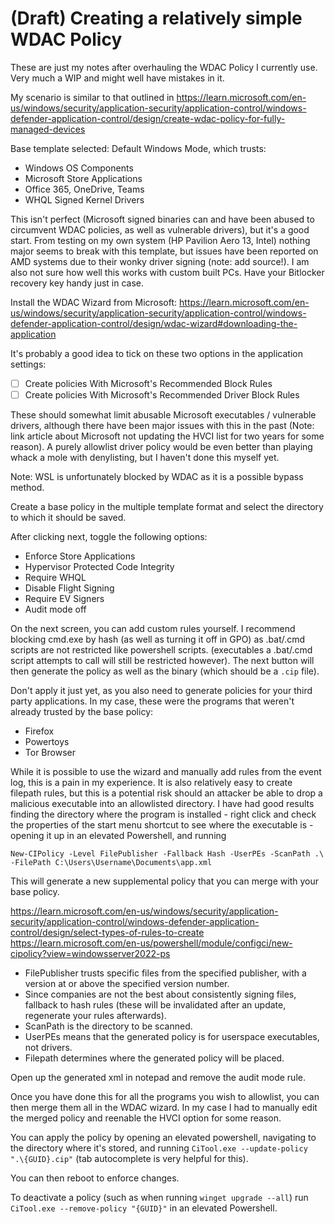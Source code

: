 # (Draft) Creating a relatively simple WDAC Policy

These are just my notes after overhauling the WDAC Policy I currently use. Very much a WIP and might well have mistakes in it.

My scenario is similar to that outlined in https://learn.microsoft.com/en-us/windows/security/application-security/application-control/windows-defender-application-control/design/create-wdac-policy-for-fully-managed-devices


Base template selected: Default Windows Mode, which trusts: 
- Windows OS Components
- Microsoft Store Applications
- Office 365, OneDrive, Teams
- WHQL Signed Kernel Drivers

This isn't perfect (Microsoft signed binaries can and have been abused to circumvent WDAC policies, as well as vulnerable drivers), but it's a good start. From testing on my own system (HP Pavilion Aero 13, Intel) nothing major seems to break with this template, but issues have been reported on AMD systems due to their wonky driver signing (note: add source!). I am also not sure how well this works with custom built PCs. Have your Bitlocker recovery key handy just in case.

Install the WDAC Wizard from Microsoft: https://learn.microsoft.com/en-us/windows/security/application-security/application-control/windows-defender-application-control/design/wdac-wizard#downloading-the-application

It's probably a good idea to tick on these two options in the application settings:

- [ ] Create policies With Microsoft's Recommended Block Rules 
- [ ] Create policies With Microsoft's Recommended Driver Block Rules

These should somewhat limit abusable Microsoft executables / vulnerable drivers, although there have been major issues with this in the past (Note: link article about Microsoft not updating the HVCI list for two years for some reason). A purely allowlist driver policy would be even better than playing whack a mole with denylisting, but I haven't done this myself yet. 

Note: WSL is unfortunately blocked by WDAC as it is a possible bypass method. 

Create a base policy in the multiple template format and select the directory to which it should be saved.

After clicking next, toggle the following options:

- Enforce Store Applications 
- Hypervisor Protected Code Integrity 
- Require WHQL
- Disable Flight Signing
- Require EV Signers
- Audit mode off

On the next screen, you can add custom rules yourself. I recommend blocking cmd.exe by hash (as well as turning it off in GPO) as .bat/.cmd scripts are not restricted like powershell scripts. (executables a .bat/.cmd script attempts to call will still be restricted however). The next button will then generate the policy as well as the binary (which should be a `.cip` file).

Don't apply it just yet, as you also need to generate policies for your third party applications. In my case, these were the programs that weren't already trusted by the base policy:

- Firefox
- Powertoys
- Tor Browser

While it is possible to use the wizard and manually add rules from the event log, this is a pain in my experience. It is also relatively easy to create filepath rules, but this is a potential risk should an attacker be able to drop a malicious executable into an allowlisted directory. I have had good results finding the directory where the program is installed - right click and check the properties of the start menu shortcut to see where the executable is - opening it up in an elevated Powershell, and running 

```
New-CIPolicy -Level FilePublisher -Fallback Hash -UserPEs -ScanPath .\ -FilePath C:\Users\Username\Documents\app.xml
```
This will generate a new supplemental policy that you can merge with your base policy. 

https://learn.microsoft.com/en-us/windows/security/application-security/application-control/windows-defender-application-control/design/select-types-of-rules-to-create
https://learn.microsoft.com/en-us/powershell/module/configci/new-cipolicy?view=windowsserver2022-ps

- FilePublisher trusts specific files from the specified publisher, with a version at or above the specified version number.
- Since companies are not the best about consistently signing files, fallback to hash rules (these will be invalidated after an update, regenerate your rules afterwards).
- ScanPath is the directory to be scanned.
- UserPEs means that the generated policy is for userspace executables, not drivers.
- Filepath determines where the generated policy will be placed.

Open up the generated xml in notepad and remove the audit mode rule.

Once you have done this for all the programs you wish to allowlist, you can then merge them all in the WDAC wizard. In my case I had to manually edit the merged policy and reenable the HVCI option for some reason.

You can apply the policy by opening an elevated powershell, navigating to the directory where it's stored, and running `CiTool.exe --update-policy ".\{GUID}.cip"` (tab autocomplete is very helpful for this).

You can then reboot to enforce changes.

To deactivate a policy (such as when running `winget upgrade --all`)  run `CiTool.exe --remove-policy "{GUID}"` in an elevated Powershell.
